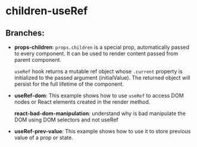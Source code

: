 # children-useRef

## Branches:

- **props-children**: `props.children` is a special prop, automatically passed to every component. It can be used to render content passed from parent component.

  `useRef` hook returns a mutable ref object whose `.current` property is initialized to the passed argument (initialValue). The returned object will persist for the full lifetime of the component.

- **useRef-dom**: This example shows how to use `useRef` to access DOM nodes or React elements created in the render method.

  **react-bad-dom-manipulation**: understand why is bad manipulate the DOM using DOM selectors and not useRef

- **useRef-prev-value**: This example shows how to use it to store previous value of a prop or state.
